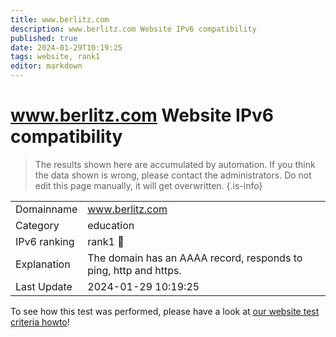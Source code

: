 ```yaml
---
title: www.berlitz.com
description: www.berlitz.com Website IPv6 compatibility
published: true
date: 2024-01-29T10:19:25
tags: website, rank1
editor: markdown
---
```


# www.berlitz.com Website IPv6 compatibility

> The results shown here are accumulated by automation. If you think the data shown is wrong, please contact the administrators. 
> Do not edit this page manually, it will get overwritten.
{.is-info}


|   |   |
| - | - |
| Domainname | www.berlitz.com
| Category | education |
| IPv6 ranking | rank1 :1st_place_medal: |
| Explanation | The domain has an AAAA record, responds to ping, http and https. |
| Last Update | 2024-01-29 10:19:25 |

To see how this test was performed, please have a look at [our website test criteria howto](/howto/testcriteria/website)!

